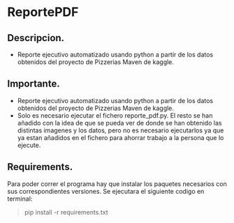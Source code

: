 # ReportePDF
## Descripcion.
- Reporte ejecutivo automatizado usando python a partir de los datos obtenidos del proyecto de Pizzerias Maven de kaggle.
## Importante.
- Reporte ejecutivo automatizado usando python a partir de los datos obtenidos del proyecto de Pizzerias Maven de kaggle.
- Solo es necesario ejecutar el fichero reporte_pdf.py. El resto se han añadido con la idea de que se pueda ver de donde se han obtenido las distintas imagenes y los datos, pero no es necesario ejecutarlos ya que ya estan añadidos en el fichero para ahorrar trabajo a la persona que lo ejecute.
## Requirements.
Para poder correr el programa hay que instalar los paquetes necesarios con sus correspondientes versiones. Se ejecutara el siguiente codigo en terminal:
>pip install -r requirements.txt
